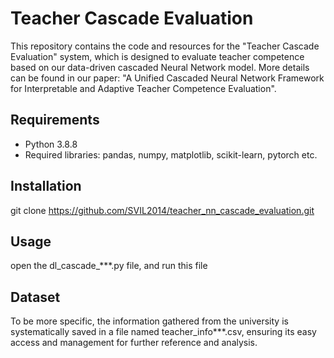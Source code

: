 # Teacher Cascade Evaluation
This repository contains the code and resources for the "Teacher Cascade Evaluation" system, which is designed to evaluate teacher competence based on our data-driven cascaded Neural Network model. More details can be found in our paper: "A Unified Cascaded Neural Network Framework for Interpretable and Adaptive Teacher Competence Evaluation".

## Requirements
- Python 3.8.8
- Required libraries: pandas, numpy, matplotlib, scikit-learn, pytorch etc.

## Installation
git clone https://github.com/SVIL2014/teacher_nn_cascade_evaluation.git

## Usage
open the dl_cascade_***.py file, and run this file 

## Dataset
To be more specific, the information gathered from the university is systematically saved in a file named teacher_info***.csv, ensuring its easy access and management for further reference and analysis.

